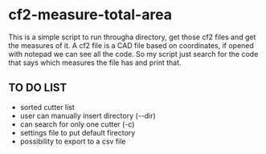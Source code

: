 # cf2-measure-total-area
This is a simple script to run througha directory, get those cf2 files and get the measures of it.
A cf2 file is a CAD file based on coordinates, if opened with notepad we can see all the code. So my script just search for the code that says which measures the file has and print that.

## TO DO LIST
* sorted cutter list
* user can manually insert directory (--dir)
* can search for only one cutter (-c)
* settings file to put default firectory
* possibility to export to a csv file 
